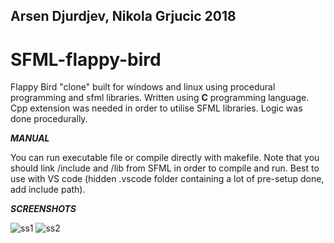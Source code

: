 ## Arsen Djurdjev, Nikola Grjucic 2018
# SFML-flappy-bird

Flappy Bird "clone" built for windows and linux using procedural programming and sfml libraries. Written using **C** programming language. Cpp extension was needed in order to utilise SFML libraries. Logic was done procedurally.

***MANUAL***

You can run executable file or compile directly with makefile. Note that you should link /include and /lib from SFML in order to compile and run.
Best to use with VS code (hidden .vscode folder containing a lot of pre-setup done, add include path).




***SCREENSHOTS***

![ss1](https://i.imgur.com/9MPX9dI.png)
![ss2](https://i.imgur.com/w6ecDyI.png)




